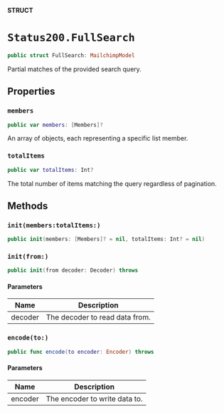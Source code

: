 **STRUCT**

# `Status200.FullSearch`

```swift
public struct FullSearch: MailchimpModel
```

Partial matches of the provided search query.

## Properties
### `members`

```swift
public var members: [Members]?
```

An array of objects, each representing a specific list member.

### `totalItems`

```swift
public var totalItems: Int?
```

The total number of items matching the query regardless of pagination.

## Methods
### `init(members:totalItems:)`

```swift
public init(members: [Members]? = nil, totalItems: Int? = nil)
```

### `init(from:)`

```swift
public init(from decoder: Decoder) throws
```

#### Parameters

| Name | Description |
| ---- | ----------- |
| decoder | The decoder to read data from. |

### `encode(to:)`

```swift
public func encode(to encoder: Encoder) throws
```

#### Parameters

| Name | Description |
| ---- | ----------- |
| encoder | The encoder to write data to. |